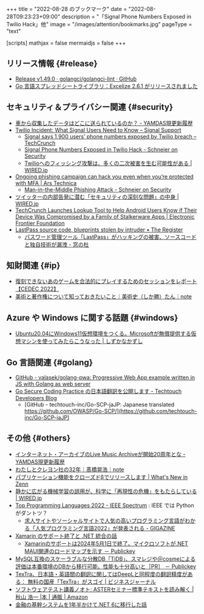 +++
title = "2022-08-28 のブックマーク"
date =  "2022-08-28T09:23:23+09:00"
description = "「Signal Phone Numbers Exposed in Twilio Hack」他"
image = "/images/attention/bookmarks.jpg"
pageType = "text"

[scripts]
  mathjax = false
  mermaidjs = false
+++

## リリース情報 {#release}

- [Release v1.49.0 · golangci/golangci-lint · GitHub](https://github.com/golangci/golangci-lint/releases/tag/v1.49.0)
- [Go 言語スプレッドシートライブラリ：Excelize 2.6.1 がリリースされました](https://zenn.dev/xuri/articles/432115529e6522)

## セキュリティ＆プライバシー関連 {#security}

- [車から収集したデータはどこに送られているのか？ - YAMDAS現更新履歴](https://yamdas.hatenablog.com/entry/20220821/collecting-data-from-car)
- [Twilio Incident: What Signal Users Need to Know – Signal Support](https://support.signal.org/hc/en-us/articles/4850133017242)
  - [Signal says 1,900 users’ phone numbers exposed by Twilio breach – TechCrunch](https://techcrunch.com/2022/08/15/signal-phone-number-exposed-twilio/)
  - [Signal Phone Numbers Exposed in Twilio Hack - Schneier on Security](https://www.schneier.com/blog/archives/2022/08/signal-phone-numbers-exposed-in-twilio-hack.html)
  - [Twilioへのフィッシング攻撃は、多くの二次被害を生む可能性がある | WIRED.jp](https://wired.jp/article/twilio-breach-phishing-supply-chain-attacks/)
- [Ongoing phishing campaign can hack you even when you’re protected with MFA | Ars Technica](https://arstechnica.com/information-technology/2022/07/microsoft-details-phishing-campaign-that-can-hijack-mfa-protected-accounts/)
  - [Man-in-the-Middle Phishing Attack - Schneier on Security](https://www.schneier.com/blog/archives/2022/08/man-in-the-middle-phishing-attack.html)
- [ツイッターの内部告発に潜む「セキュリティの深刻な問題」の中身 | WIRED.jp](https://wired.jp/article/mudge-twitter-whistleblower-security/)
- [TechCrunch Launches Lookup Tool to Help Android Users Know if Their Device Was Compromised by a Family of Stalkerware Apps | Electronic Frontier Foundation](https://www.eff.org/deeplinks/2022/08/techcrunch-launches-lookup-tool-help-android-users-know-if-their-device-was)
- [LastPass source code, blueprints stolen by intruder • The Register](https://www.theregister.com/2022/08/25/lastpass_security/)
  - [パスワード管理ツール「LastPass」がハッキングの被害、ソースコードと独自技術が漏洩 - 窓の杜](https://forest.watch.impress.co.jp/docs/news/1435104.html)

## 知財関連 {#ip}

- [復刻できないあのゲームを合法的にプレイするためのセッションをレポート【CEDEC 2022】](https://news.denfaminicogamer.jp/kikakuthetower/220825v)
- [美術と著作権について知っておきたいこと｜美術史（しか勝）たん｜note](https://note.com/bijutsushitan/n/n35b9a8e8e255)

## Azure や Windows に関する話題 {#windows}

- [Ubuntu20.04にWindows11仮想環境をつくる。Microsoftが無償提供する仮想マシンを使ってみたらこうなった | しずかなかずし](https://shizuka-na-kazushi.style/2021/11/28/virtual-windows11-machine-in-ubuntu-host-using-ms-vm/)

## Go 言語関連 {#golang}

- [GitHub - valasek/golang-pwa: Progressive Web App example written in JS with Golang as web server](https://github.com/valasek/golang-pwa)
- [Go Secure Coding Practice の日本語翻訳を公開します - Techtouch Developers Blog](https://tech.techtouch.jp/entry/gosecurecoding-jajp)
  - [GitHub - techtouch-inc/Go-SCP-jaJP: Japanese translated https://github.com/OWASP/Go-SCP/](https://github.com/techtouch-inc/Go-SCP-jaJP)

## その他 {#others}

- [インターネット・アーカイブのLive Music Archiveが開始20周年とな - YAMDAS現更新履歴](https://yamdas.hatenablog.com/entry/20220821/live-music-archive)
- [わたしとクレヨン社の32年｜髙橋晃浩｜note](https://note.com/a_takahashi/n/n53263989aa1c)
- [パブリケーション機能をクローズドβでリリースします | What's New in Zenn](https://info.zenn.dev/about-publication)
- [静かに広がる機械学習の誤用が、科学に「再現性の危機」をもたらしている | WIRED.jp](https://wired.jp/article/machine-learning-reproducibility-crisis/)
- [Top Programming Languages 2022 - IEEE Spectrum](https://spectrum.ieee.org/top-programming-languages-2022) : IEEE では Python がダントツ？
  - [求人サイトやソーシャルサイトで人気の高いプログラミング言語がわかる「人気プログラミング言語2022」が発表される - GIGAZINE](https://gigazine.net/news/20220824-top-programming-languages-2022/)
- [Xamarin のサポート終了と .NET 統合の話](https://zenn.dev/mayuki/articles/64f86fbc1d3da0)
  - [Xamarinのサポートは2024年5月1日で終了。マイクロソフトが.NET MAUI関連のロードマップを示す － Publickey](https://www.publickey1.jp/blog/22/xamarin202451net_maui.html)
- [MySQL互換のスケーラブルな分散DB「TiDB」、スマレジや＠cosmeによる評価は本番環境のDBから移行可能、性能も十分高いと［PR］ － Publickey](https://www.publickey1.jp/blog/22/mysqldbtidbcosmedbpr.html)
- [TexTra、日本語・英語間の翻訳に関してはDeepLと同程度の翻訳精度がある： 無料の国産「TexTra」がスゴイ | ビジネスジャーナル](https://biz-journal.jp/2022/08/post_313871_2.html)
- [ソフトウェアテスト講義ノオト: ASTERセミナー標準テキストを読み解く | 秋山 浩一 |本 | 通販 | Amazon](https://www.amazon.co.jp/%E3%82%BD%E3%83%95%E3%83%88%E3%82%A6%E3%82%A7%E3%82%A2%E3%83%86%E3%82%B9%E3%83%88%E8%AC%9B%E7%BE%A9%E3%83%8E%E3%82%AA%E3%83%88-ASTER%E3%82%BB%E3%83%9F%E3%83%8A%E3%83%BC%E6%A8%99%E6%BA%96%E3%83%86%E3%82%AD%E3%82%B9%E3%83%88%E3%82%92%E8%AA%AD%E3%81%BF%E8%A7%A3%E3%81%8F-%E7%A7%8B%E5%B1%B1-%E6%B5%A9%E4%B8%80/dp/4817197633)
- [金融の基幹システムを1年半かけて.NET 6に移行した話](https://zenn.dev/nuits_jp/articles/2022-08-26-migration-to-net6)
